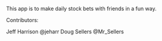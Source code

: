 This app is to make daily stock bets with friends in a fun way.

Contributors:

Jeff Harrison @jeharr
Doug Sellers @Mr_Sellers
